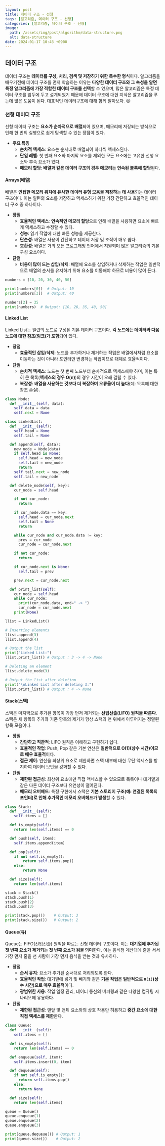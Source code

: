 ```yaml
---
layout: post
title: 데이터 구조 - 선형
tags: [알고리즘, 데이터 구조 - 선형]
categories: [알고리즘, 데이터 구조 - 선형]
image:
  path: /assets/img/post/algorithm/data-structure.png
  alt: data-structure
date: 2024-01-17 10:43 +0900
---
```


## 데이터 구조

데이터 구조는 **데이터를 구성, 처리, 검색 및 저장하기 위한 특수한 형식**이다. 알고리즘을 배우기전에 데이터 구조를 먼저 학습하는 이유는 **다양한 데이터 구조와 그 속성을 알면 특정 알고리즘에 가장 적합한 데이터 구조를 선택**할 수 있으며, 많은 알고리즘은 특정 데이터 구조를 염두에 두고 설계되었기 때문에 데이터 구조에 대한 지식은 알고리즘을 푸는데 많은 도움이 된다. 대표적인 데이터구조에 대해 함께 알아보자. 😉

### 선형 데이터 구조

선형 데이터 구조는 **요소가 순차적으로 배열**되어 있으며, 메모리에 저장되는 방식으로 인해 한 번의 실행으로 쉽게 탐색할 수 있는 장점이 있다.

- **주요 특징**
  - **순차적 액세스**: 요소는 순서대로 배열되어 하나씩 액세스된다.
  - **단일 레벨**: 첫 번째 요소와 마지막 요소를 제외한 모든 요소에는 고유한 선행 요소와 후속 요소가 있다.
  - **메모리 할당**: **배열과 같은 데이터 구조의 경우 메모리는 연속된 블록에 할당**된다.

#### Arrays(배열)

배열은 **인접한 메모리 위치에 유사한 데이터 유형 모음을 저장하는 데 사용**되는 데이터 구조이다. 이는 일련의 요소를 저장하고 액세스하기 위한 가장 간단하고 효율적인 데이터 구조 중 하나이다.

- **장점**
  - **효율적인 액세스**: **연속적인 메모리 할당**으로 인해 배열을 사용하면 요소에 빠르게 액세스하고 수정할 수 있다.
  - **성능**: 읽기 작업에 대한 빠른 성능을 제공한다.
  - **단순성**: 배열은 사용이 간단하고 데이터 저장 및 조작이 매우 쉽다.
  - **호환성**: 배열은 거의 모든 프로그래밍 언어에서 지원되며 많은 알고리즘의 기본 구성 요소이다.
- **단점**
  - **비용이 많이 드는 삽입/삭제**: 배열에 요소를 삽입하거나 삭제하는 작업은 일반적으로 배열의 순서를 유지하기 위해 요소를 이동해야 하므로 비용이 많이 든다.

```python
numbers = [10, 20, 30, 40, 50]

print(numbers[0])  # Output: 10
print(numbers[3])  # Output: 40

numbers[2] = 35
print(numbers)  # Output: [10, 20, 35, 40, 50]
```

#### Linked List

Linked List는 일련의 노드로 구성된 기본 데이터 구조이다. **각 노드에는 데이터와 다음 노드에 대한 참조(링크)가 포함**되어 있다.

- **장점**
  - **효율적인 삽입/삭제**: 노드를 추가하거나 제거하는 작업은 배열에서처럼 요소를 이동하는 것이 아니라 포인터만 변경하는 작업이므로 대체로 효율적이다.
- **단점**
  - **순차적 액세스**: 노드는 첫 번째 노드부터 순차적으로 액세스해야 하며, 이는 특히 큰 목록(**액세스의 경우 O(n)**)의 경우 시간이 오래 걸릴 수 있다.
  - **복잡성**: **배열을 사용하는 것보다 더 복잡하며 오류율이 더 높다**(예: 목록에 대한 참조 손실).

```python
class Node:
  def __init__(self, data):
    self.data = data
    self.next = None

class LinkedList:
  def __init__(self):
    self.head = None
    self.tail = None

  def append(self, data):
    new_node = Node(data)
    if self.head is None:
      self.head = new_node
      self.tail = new_node
      return
    self.tail.next = new_node
    self.tail = new_node

  def delete_node(self, key):
    cur_node = self.head

    if not cur_node:
      return

    if cur_node.data == key:
      self.head = cur_node.next
      self.tail = None
      return

    while cur_node and cur_node.data != key:
      prev = cur_node
      cur_node = cur_node.next

    if not cur_node:
      return

    if cur_node.next is None:
      self.tail = prev

    prev.next = cur_node.next

  def print_list(self):
    cur_node = self.head
    while cur_node:
      print(cur_node.data, end=" -> ")
      cur_node = cur_node.next
    print(None)

llist = LinkedList()

# Inserting elements
llist.append(3)
llist.append(4)

# Output the list
print("Linked List:")
llist.print_list() # Output : 3 -> 4 -> None

# Deleting an element
llist.delete_node(3)

# Output the list after deletion
print("\nLinked List after deleting 3:")
llist.print_list() # Output : 4 -> None
```

#### Stack(스택)

스택은 마지막으로 추가된 항목이 가장 먼저 제거되는 **선입선출(LIFO) 원칙을 따른다**. 스택은 새 항목의 추가와 기존 항목의 제거가 항상 스택의 맨 위에서 이루어지는 정렬된 항목 모음이다.

- **장점**
  - **간단하고 직관적**: LIFO 원칙은 이해하고 구현하기 쉽다.
  - **효율적인 작업**: Push, Pop 같은 기본 연산은 **일반적으로 O(1)(상수 시간)이므로 매우 효율적**이다.
  - **접근 제어**: 연산을 최상위 요소로 제한하면 스택 내부에 대한 무단 액세스를 방지하여 데이터 보안을 강화할 수 있다.
- **단점**
  - **제한된 접근성**: 최상위 요소에만 직접 액세스할 수 있으므로 목록이나 대기열과 같은 다른 데이터 구조보다 유연성이 떨어진다.
  - **메모리 오버헤드**: 특정 구현에서 스택은 **기본 스토리지 구조(예: 연결된 목록의 포인터)로 인해 추가적인 메모리 오버헤드가 발생**할 수 있다.

```python
class Stack:
  def __init__(self):
    self.items = []

  def is_empty(self):
    return len(self.items) == 0

  def push(self, item):
    self.items.append(item)

  def pop(self):
    if not self.is_empty():
        return self.items.pop()
    else:
        return None

  def size(self):
    return len(self.items)

stack = Stack()
stack.push(1)
stack.push(2)
stack.push(3)

print(stack.pop())    # Output: 3
print(stack.size())   # Output: 2
```

#### Queue(큐)

Queue는 FIFO(선입선출) 원칙을 따르는 선형 데이터 구조이다. 이는 **대기열에 추가된 첫 번째 요소가 제거되는 첫 번째 요소가 됨을 의미**한다. 이는 음식점 계산대에 줄을 서서 가장 먼저 줄을 선 사람이 가장 먼저 음식을 받는 것과 유사하다.

- **장점**
  - **순서 유지**: 요소가 추가된 순서대로 처리되도록 한다.
  - **효율적인 작업**: 대기열에 넣기 및 빼기와 같은 **기본 작업은 일반적으로 `O(1)`(상수 시간)으로 매우 효율적**이다.
  - **광범위한 사용**: 작업 일정 관리, 데이터 통신의 버퍼링과 같은 다양한 컴퓨팅 시나리오에 유용하다.
- **단점**
  - **제한된 접근성**: 맨앞 및 맨뒤 요소와의 상호 작용만 허용하고 **중간 요소에 대한 직접 액세스를 제한**한다.

```python
class Queue:
  def __init__(self):
    self.items = []

  def is_empty(self):
    return len(self.items) == 0

  def enqueue(self, item):
    self.items.insert(0, item)

  def dequeue(self):
    if not self.is_empty():
      return self.items.pop()
    else:
      return None

  def size(self):
    return len(self.items)

queue = Queue()
queue.enqueue(1)
queue.enqueue(2)
queue.enqueue(3)

print(queue.dequeue()) # Output: 1
print(queue.size())    # Output: 2
```

